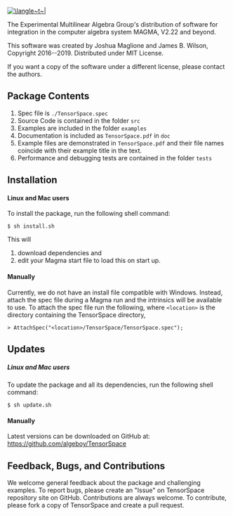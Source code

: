 
<a href="https://www.codecogs.com/eqnedit.php?latex=\langle~t~|" target="_blank"><img src="https://latex.codecogs.com/gif.latex?\langle~t~|" title="\langle~t~|" /></a>

The Experimental Multilinear Algebra Group's distribution of software for 
integration in the computer algebra system MAGMA, V2.22 and beyond.

This software was created by Joshua Maglione and James B. Wilson, Copyright 
2016--2019. Distributed under MIT License.

If you want a copy of the software under a different license, please contact the
authors. 


## Package Contents 

  1. Spec file is `./TensorSpace.spec`
  2. Source Code is contained in the folder `src`
  3. Examples are included in the folder `examples`
  4. Documentation is included as `TensorSpace.pdf` in `doc`
  5. Example files are demonstrated in `TensorSpace.pdf` and their file names 
     coincide with their example title in the text.
  6. Performance and debugging tests are contained in the folder `tests`


## Installation

#### Linux and Mac users

To install the package, run the following shell command:
```
$ sh install.sh
```
This will 
  1. download dependencies and
  2. edit your Magma start file to load this on start up.


#### Manually

Currently, we do not have an install file compatible with Windows. Instead, 
attach the spec file during a Magma run and the intrinsics will be available
to use.  To attach the spec file run the following, where `<location>` is the 
directory containing the TensorSpace directory,
```
> AttachSpec("<location>/TensorSpace/TensorSpace.spec");
```


## Updates

##### Linux and Mac users

To update the package and all its dependencies, run the following shell command:
```
$ sh update.sh
```

#### Manually

Latest versions can be downloaded on GitHub at: 
<https://github.com/algeboy/TensorSpace>


## Feedback, Bugs, and Contributions

We welcome general feedback about the package and challenging examples. To 
report bugs, please create an "Issue" on TensorSpace repository site on GitHub. 
Contributions are always welcome. To contribute, please fork a copy of 
TensorSpace and create a pull request.


